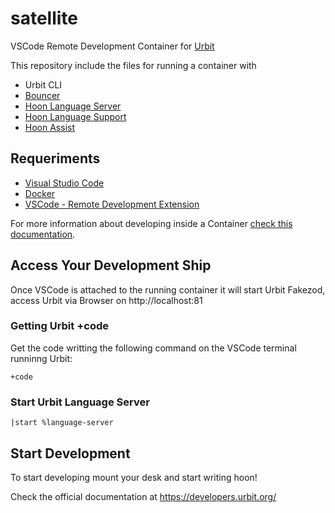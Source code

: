 # satellite
VSCode Remote Development Container for [Urbit](urbit.org/)

This repository include the files for running a container with

- Urbit CLI
- [Bouncer](https://github.com/tloncorp/bouncer)
- [Hoon Language Server](https://github.com/urbit/hoon-language-server)
- [Hoon Language Support](https://marketplace.visualstudio.com/items?itemName=tloncorp.hoon-tloncorp)
- [Hoon Assist](https://marketplace.visualstudio.com/items?itemName=nocsyx-lassul.hoon-assist)

## Requeriments

- [Visual Studio Code](https://code.visualstudio.com/)
- [Docker](https://www.docker.com/)
- [VSCode - Remote Development Extension](https://marketplace.visualstudio.com/items?itemName=ms-vscode-remote.vscode-remote-extensionpack)

For more information about developing inside a Container [check this documentation](https://code.visualstudio.com/docs/remote/containers).

## Access Your Development Ship
Once VSCode is attached to the running container it will start Urbit Fakezod, access Urbit via Browser on http://localhost:81


### Getting Urbit +code

Get the code writting the following command on the VSCode terminal runninng Urbit:
```
+code
```

### Start Urbit Language Server
```
|start %language-server
```

## Start Development

To start developing mount your desk and start writing hoon!

Check the official documentation at https://developers.urbit.org/